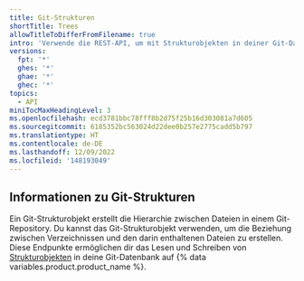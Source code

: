 ```yaml
---
title: Git-Strukturen
shortTitle: Trees
allowTitleToDifferFromFilename: true
intro: 'Verwende die REST-API, um mit Strukturobjekten in deiner Git-Datenbank in {% data variables.product.product_name %} zu interagieren.'
versions:
  fpt: '*'
  ghes: '*'
  ghae: '*'
  ghec: '*'
topics:
  - API
miniTocMaxHeadingLevel: 3
ms.openlocfilehash: ecd3781bbc78fff8b2d75f25b16d303081a7d605
ms.sourcegitcommit: 6185352bc563024d22dee0b257e2775cadd5b797
ms.translationtype: HT
ms.contentlocale: de-DE
ms.lasthandoff: 12/09/2022
ms.locfileid: '148193049'
---
```

## Informationen zu Git-Strukturen

Ein Git-Strukturobjekt erstellt die Hierarchie zwischen Dateien in einem Git-Repository. Du kannst das Git-Strukturobjekt verwenden, um die Beziehung zwischen Verzeichnissen und den darin enthaltenen Dateien zu erstellen. Diese Endpunkte ermöglichen dir das Lesen und Schreiben von [Strukturobjekten](https://git-scm.com/book/en/v2/Git-Internals-Git-Objects#_tree_objects) in deine Git-Datenbank auf {% data variables.product.product_name %}.
